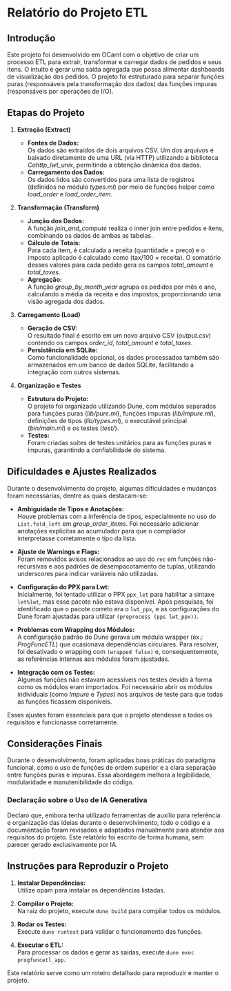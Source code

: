 # Relatório do Projeto ETL

## Introdução

Este projeto foi desenvolvido em OCaml com o objetivo de criar um processo ETL para extrair, transformar e carregar dados de pedidos e seus itens. O intuito é gerar uma saída agregada que possa alimentar dashboards de visualização dos pedidos. O projeto foi estruturado para separar funções puras (responsáveis pela transformação dos dados) das funções impuras (responsáveis por operações de I/O).

## Etapas do Projeto

1. **Extração (Extract)**
   - **Fontes de Dados:**  
     Os dados são extraídos de dois arquivos CSV. Um dos arquivos é baixado diretamente de uma URL (via HTTP) utilizando a biblioteca *Cohttp_lwt_unix*, permitindo a obtenção dinâmica dos dados.
   - **Carregamento dos Dados:**  
     Os dados lidos são convertidos para uma lista de registros (definidos no módulo *types.ml*) por meio de funções helper como *load_order* e *load_order_item*.

2. **Transformação (Transform)**
   - **Junção dos Dados:**  
     A função *join_and_compute* realiza o inner join entre pedidos e itens, combinando os dados de ambas as tabelas.
   - **Cálculo de Totais:**  
     Para cada item, é calculada a receita (quantidade × preço) e o imposto aplicado é calculado como (tax/100 × receita). O somatório desses valores para cada pedido gera os campos *total_amount* e *total_taxes*.
   - **Agregação:**  
     A função *group_by_month_year* agrupa os pedidos por mês e ano, calculando a média da receita e dos impostos, proporcionando uma visão agregada dos dados.

3. **Carregamento (Load)**
   - **Geração de CSV:**  
     O resultado final é escrito em um novo arquivo CSV (*output.csv*) contendo os campos *order_id*, *total_amount* e *total_taxes*.
   - **Persistência em SQLite:**  
     Como funcionalidade opcional, os dados processados também são armazenados em um banco de dados SQLite, facilitando a integração com outros sistemas.

4. **Organização e Testes**
   - **Estrutura do Projeto:**  
     O projeto foi organizado utilizando Dune, com módulos separados para funções puras (*lib/pure.ml*), funções impuras (*lib/impure.ml*), definições de tipos (*lib/types.ml*), o executável principal (*bin/main.ml*) e os testes (*test/*).
   - **Testes:**  
     Foram criadas suítes de testes unitários para as funções puras e impuras, garantindo a confiabilidade do sistema.

## Dificuldades e Ajustes Realizados

Durante o desenvolvimento do projeto, algumas dificuldades e mudanças foram necessárias, dentre as quais destacam-se:

- **Ambiguidade de Tipos e Anotações:**  
  Houve problemas com a inferência de tipos, especialmente no uso do `List.fold_left` em *group_order_items*. Foi necessário adicionar anotações explícitas ao acumulador para que o compilador interpretasse corretamente o tipo da lista.

- **Ajuste de Warnings e Flags:**  
  Foram removidos avisos relacionados ao uso do `rec` em funções não-recursivas e aos padrões de desempacotamento de tuplas, utilizando underscores para indicar variáveis não utilizadas.

- **Configuração do PPX para Lwt:**  
  Inicialmente, foi tentado utilizar o PPX `ppx_let` para habilitar a sintaxe `let%lwt`, mas esse pacote não estava disponível. Após pesquisas, foi identificado que o pacote correto era o `lwt_ppx`, e as configurações do Dune foram ajustadas para utilizar `(preprocess (pps lwt_ppx))`.

- **Problemas com Wrapping dos Módulos:**  
  A configuração padrão do Dune gerava um módulo wrapper (ex.: *ProgFuncETL*) que ocasionava dependências circulares. Para resolver, foi desativado o wrapping com `(wrapped false)` e, consequentemente, as referências internas aos módulos foram ajustadas.

- **Integração com os Testes:**  
  Algumas funções não estavam acessíveis nos testes devido à forma como os módulos eram importados. Foi necessário abrir os módulos individuais (como *Impure* e *Types*) nos arquivos de teste para que todas as funções ficassem disponíveis.

Esses ajustes foram essenciais para que o projeto atendesse a todos os requisitos e funcionasse corretamente.

## Considerações Finais

Durante o desenvolvimento, foram aplicadas boas práticas do paradigma funcional, como o uso de funções de ordem superior e a clara separação entre funções puras e impuras. Essa abordagem melhora a legibilidade, modularidade e manutenibilidade do código.

### Declaração sobre o Uso de IA Generativa

Declaro que, embora tenha utilizado ferramentas de auxílio para referência e organização das ideias durante o desenvolvimento, todo o código e a documentação foram revisados e adaptados manualmente para atender aos requisitos do projeto. Este relatório foi escrito de forma humana, sem parecer gerado exclusivamente por IA.

## Instruções para Reproduzir o Projeto

1. **Instalar Dependências:**  
   Utilize opam para instalar as dependências listadas.

2. **Compilar o Projeto:**  
   Na raiz do projeto, execute `dune build` para compilar todos os módulos.

3. **Rodar os Testes:**  
   Execute `dune runtest` para validar o funcionamento das funções.

4. **Executar o ETL:**  
   Para processar os dados e gerar as saídas, execute `dune exec progfuncetl_app`.

Este relatório serve como um roteiro detalhado para reproduzir e manter o projeto.

